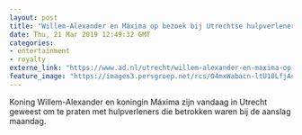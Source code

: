 ```yaml
---
layout: post
title: "Willem-Alexander en Máxima op bezoek bij Utrechtse hulpverleners na aanslag"
date: Thu, 21 Mar 2019 12:49:32 GMT
categories: 
- entertainment 
- royalty 
externe_link: "https://www.ad.nl/utrecht/willem-alexander-en-maxima-op-bezoek-bij-utrechtse-hulpverleners-na-aanslag~ae5b7160/"
feature_image: "https://images3.persgroep.net/rcs/O4mxWabacn-ltU10LfjAcmQAVH8/diocontent/143721626/_fitwidth/400/?appId=21791a8992982cd8da851550a453bd7f&quality=0.7"
---
```


Koning Willem-Alexander en koningin Máxima zijn vandaag in Utrecht geweest om te praten met hulpverleners die betrokken waren bij de aanslag maandag.
